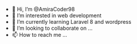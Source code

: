 - 👋 Hi, I’m @AmiraCoder98
- 👀 I’m interested in web development
- 🌱 I’m currently learning Laravel 8 and wordpress
- 💞️ I’m looking to collaborate on ...
- 📫 How to reach me ...

<!---
AmiraCoder98/AmiraCoder98 is a ✨ special ✨ repository because its `README.md` (this file) appears on your GitHub profile.
You can click the Preview link to take a look at your changes.
--->

